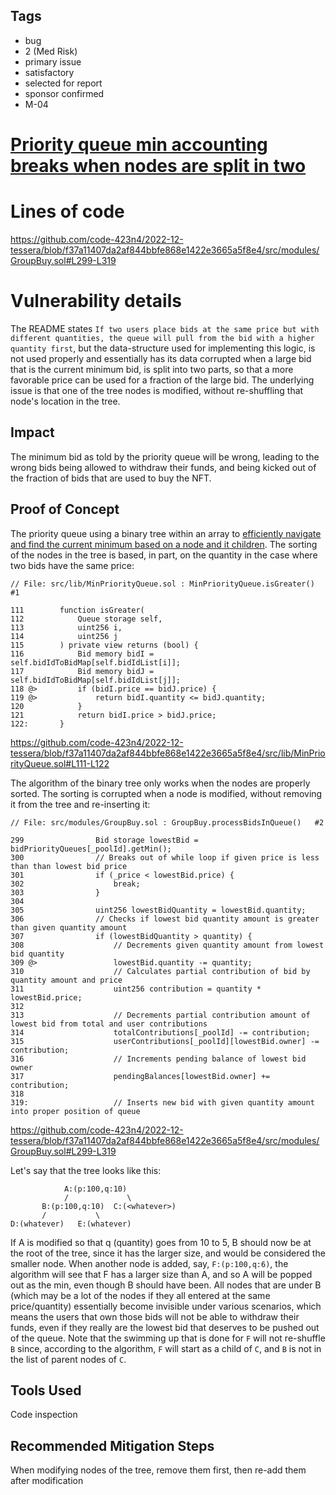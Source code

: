 ## Tags

- bug
- 2 (Med Risk)
- primary issue
- satisfactory
- selected for report
- sponsor confirmed
- M-04

# [Priority queue min accounting breaks when nodes are split in two](https://github.com/code-423n4/2022-12-tessera-findings/issues/32) 

# Lines of code

https://github.com/code-423n4/2022-12-tessera/blob/f37a11407da2af844bbfe868e1422e3665a5f8e4/src/modules/GroupBuy.sol#L299-L319


# Vulnerability details

The README states `If two users place bids at the same price but with different quantities, the queue will pull from the bid with a higher quantity first`, but the data-structure used for implementing this logic, is not used properly and essentially has its data corrupted when a large bid that is the current minimum bid, is split into two parts, so that a more favorable price can be used for a fraction of the large bid. The underlying issue is that one of the tree nodes is modified, without re-shuffling that node's location in the tree.

## Impact
The minimum bid as told by the priority queue will be wrong, leading to the wrong bids being allowed to withdraw their funds, and being kicked out of the fraction of bids that are used to buy the NFT.

## Proof of Concept
The priority queue using a binary tree within an array to [efficiently navigate and find the current minimum based on a node and it children](https://algs4.cs.princeton.edu/24pq/). The sorting of the nodes in the tree is based, in part, on the quantity in the case where two bids have the same price:
```solidity
// File: src/lib/MinPriorityQueue.sol : MinPriorityQueue.isGreater()   #1

111        function isGreater(
112            Queue storage self,
113            uint256 i,
114            uint256 j
115        ) private view returns (bool) {
116            Bid memory bidI = self.bidIdToBidMap[self.bidIdList[i]];
117            Bid memory bidJ = self.bidIdToBidMap[self.bidIdList[j]];
118 @>         if (bidI.price == bidJ.price) {
119 @>             return bidI.quantity <= bidJ.quantity;
120            }
121            return bidI.price > bidJ.price;
122:       }
```
https://github.com/code-423n4/2022-12-tessera/blob/f37a11407da2af844bbfe868e1422e3665a5f8e4/src/lib/MinPriorityQueue.sol#L111-L122

The algorithm of the binary tree only works when the nodes are properly sorted. The sorting is corrupted when a node is modified, without removing it from the tree and re-inserting it:

```solidity
// File: src/modules/GroupBuy.sol : GroupBuy.processBidsInQueue()   #2

299                Bid storage lowestBid = bidPriorityQueues[_poolId].getMin();
300                // Breaks out of while loop if given price is less than than lowest bid price
301                if (_price < lowestBid.price) {
302                    break;
303                }
304    
305                uint256 lowestBidQuantity = lowestBid.quantity;
306                // Checks if lowest bid quantity amount is greater than given quantity amount
307                if (lowestBidQuantity > quantity) {
308                    // Decrements given quantity amount from lowest bid quantity
309 @>                 lowestBid.quantity -= quantity;
310                    // Calculates partial contribution of bid by quantity amount and price
311                    uint256 contribution = quantity * lowestBid.price;
312    
313                    // Decrements partial contribution amount of lowest bid from total and user contributions
314                    totalContributions[_poolId] -= contribution;
315                    userContributions[_poolId][lowestBid.owner] -= contribution;
316                    // Increments pending balance of lowest bid owner
317                    pendingBalances[lowestBid.owner] += contribution;
318    
319:                   // Inserts new bid with given quantity amount into proper position of queue
```
https://github.com/code-423n4/2022-12-tessera/blob/f37a11407da2af844bbfe868e1422e3665a5f8e4/src/modules/GroupBuy.sol#L299-L319

Let's say that the tree looks like this:

```
            A:(p:100,q:10)
            /             \
       B:(p:100,q:10)  C:(<whatever>)
       /           \
D:(whatever)   E:(whatever) 

```

If A is modified so that q (quantity) goes from 10 to 5, B should now be at the root of the tree, since it has the larger size, and would be considered the smaller node. When another node is added, say, `F:(p:100,q:6)`, the algorithm will see that F has a larger size than A, and so A will be popped out as the min, even though B should have been. All nodes that are under B (which may be a lot of the nodes if they all entered at the same price/quantity) essentially become invisible under various scenarios, which means the users that own those bids will not be able to withdraw their funds, even if they really are the lowest bid that deserves to be pushed out of the queue. Note that the swimming up that is done for `F` will not re-shuffle `B` since, according to the algorithm, `F` will start as a child of `C`, and `B` is not in the list of parent nodes of `C`.


## Tools Used
Code inspection

## Recommended Mitigation Steps
When modifying nodes of the tree, remove them first, then re-add them after modification
